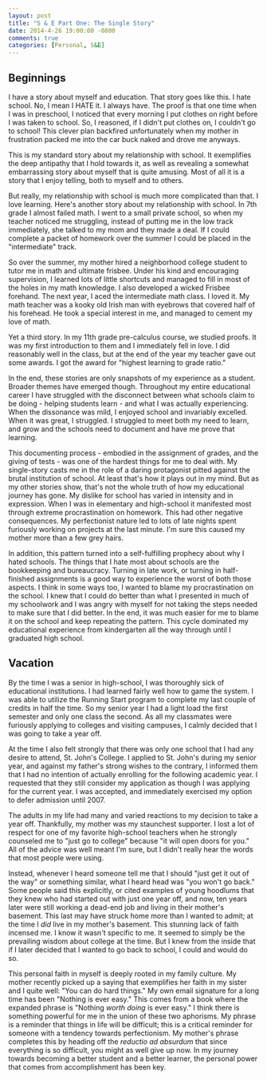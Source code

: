 ```yaml
---
layout: post
title: "S & E Part One: The Single Story"
date: 2014-4-26 19:00:00 -0800
comments: true
categories: [Personal, S&E]
---
```


## Beginnings
I have a story about myself and education.  That story goes like this.
I hate school.  No, I mean I HATE it.  I always have.  The proof is
that one time when I was in preschool, I noticed that every morning I
put clothes on right before I was taken to school.  So, I reasoned, if
I didn't put clothes on, I couldn't go to school!  This clever plan
backfired unfortunately when my mother in frustration packed me into
the car buck naked and drove me anyways.

<!--more-->

This is my standard story about my relationship with school.  It
exemplifies the deep antipathy that I hold towards it, as well as
revealing a somewhat embarrassing story about myself that is quite
amusing. Most of all it is a story that I enjoy telling, both to
myself and to others.

But really, my relationship with school is much more complicated than
that. I love learning.  Here's another story about my relationship
with school.  In 7th grade I almost failed math. I went to a small
private school, so when my teacher noticed me struggling, instead of
putting me in the low track immediately, she talked to my mom and they
made a deal.  If I could complete a packet of homework over the summer
I could be placed in the "intermediate" track.

So over the summer, my mother hired a neighborhood college student to
tutor me in math and ultimate frisbee.  Under his kind and encouraging
supervision, I learned lots of little shortcuts and managed to fill in
most of the holes in my math knowledge. I also developed a wicked
Frisbee forehand.  The next year, I aced the intermediate math class.
I loved it.  My math teacher was a kooky old Irish man with eyebrows
that covered half of his forehead.  He took a special interest in me,
and managed to cement my love of math.

Yet a third story.  In my 11th grade pre-calculus course, we studied
proofs.  It was my first introduction to them and I immediately fell
in love.  I did reasonably well in the class, but at the end of the
year my teacher gave out some awards.  I got the award for "highest
learning to grade ratio."

In the end, these stories are only snapshots of my experience as a
student. Broader themes have emerged though. Throughout my entire
educational career I have struggled with the disconnect between what
schools claim to be doing - helping students learn - and what I was
actually experiencing.  When the dissonance was mild, I enjoyed school
and invariably excelled.  When it was great, I struggled.  I struggled
to meet both my need to learn, and grow and the schools need to
document and have me prove that learning.

This documenting process - embodied in the assignment of grades, and
the giving of tests - was one of the hardest things for me to deal
with. My single-story casts me in the role of a daring protagonist
pitted against the brutal institution of school.  At least that's how
it plays out in my mind.  But as my other stories show, that's not the
whole truth of how my educational journey has gone.  My dislike for
school has varied in intensity and in expression.  When I was in
elementary and high-school it manifested most through extreme
procrastination on homework.  This had other negative consequences.
My perfectionist nature led to lots of late nights spent furiously
working on projects at the last minute. I'm sure this caused my mother
more than a few grey hairs.

In addition, this pattern turned into a self-fulfilling prophecy about
why I hated schools. The things that I hate most about schools are the
bookkeeping and bureaucracy.  Turning in late work, or turning in
half-finished assignments is a good way to experience the worst of
both those aspects.  I think in some ways too, I wanted to blame my
procrastination on the school.  I knew that I could do better than
what I presented in much of my schoolwork and I was angry with myself
for not taking the steps needed to make sure that I did better.  In
the end, it was much easier for me to blame it on the school and keep
repeating the pattern. This cycle dominated my educational experience
from kindergarten all the way through until I graduated high school.

## Vacation

By the time I was a senior in high-school, I was thoroughly sick of
educational institutions.  I had learned fairly well how to game the
system.  I was able to utilize the Running Start program to complete
my last couple of credits in half the time.  So my senior year I had a
light load the first semester and only one class the second.  As all
my classmates were furiously applying to colleges and visiting
campuses, I calmly decided that I was going to take a year off.

At the time I also felt strongly that there was only one school that I
had any desire to attend, St. John's College.  I applied to St. John's
during my senior year, and against my father's strong wishes to the
contrary, I informed them that I had no intention of actually
enrolling for the following academic year.  I requested that they
still consider my application as though I was applying for the current
year. I was accepted, and immediately exercised my option to defer
admission until 2007.

The adults in my life had many and varied reactions to my decision to
take a year off.  Thankfully, my mother was my staunchest supporter.
I lost a lot of respect for one of my favorite high-school teachers
when he strongly counseled me to "just go to college" because "it will
open doors for you."  All of the advice was well meant I'm sure, but I
didn't really hear the words that most people were using.

Instead, whenever I heard someone tell me that I should "just get it
out of the way" or something similar, what I heard head was "you won't
go back."  Some people said this explicitly, or cited examples of
young hoodlums that they knew who had started out with just one year
off, and now, ten years later were still working a dead-end job and
living in their mother's basement.  This last may have struck home
more than I wanted to admit; at the time I _did_ live in my mother's
basement.  This stunning lack of faith incensed me.  I know it wasn't
specific to me.  It seemed to simply be the prevailing wisdom about
college at the time.  But I knew from the inside that if I later
decided that I wanted to go back to school, I could and would do so.

This personal faith in myself is deeply rooted in my family
culture. My mother recently picked up a saying that exemplifies her
faith in my sister and I quite well: "You can do hard things." My own
email signature for a long time has been "Nothing is ever easy."  This
comes from a book where the expanded phrase is "Nothing _worth doing_
is ever easy."  I think there is something powerful for me in the
union of these two aphorisms.  My phrase is a reminder that things in
life will be difficult; this is a critical reminder for someone with a
tendency towards perfectionism.  My mother's phrase completes this by
heading off the _reductio ad absurdum_ that since everything is so
difficult, you might as well give up now.  In my journey towards
becoming a better student and a better learner, the personal power
that comes from accomplishment has been key.

